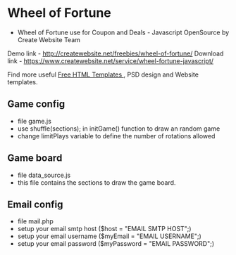 # Wheel of Fortune
- Wheel of Fortune use for Coupon and Deals - Javascript OpenSource by Create Website Team

Demo link  - http://createwebsite.net/freebies/wheel-of-fortune/
Download link - https://www.createwebsite.net/service/wheel-fortune-javascript/

Find more useful <a href="https://html.design" title="Free html Templates">Free HTML Templates </a> , PSD design and Website templates.

## Game config
- file game.js
- use shuffle(sections); in initGame() function to draw an random game
- change limitPlays variable to define the number of rotations allowed

## Game board
- file data_source.js
- this file contains the sections to draw the game board. 

## Email config
- file mail.php
- setup your email smtp host ($host = "EMAIL SMTP HOST";)
- setup your email username ($myEmail = "EMAIL USERNAME";)
- setup your email password ($myPassword = "EMAIL PASSWORD";)
